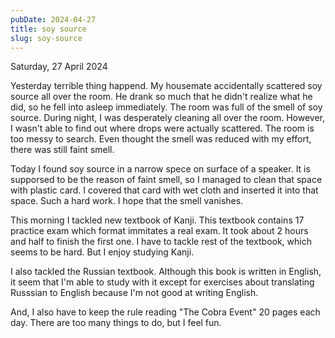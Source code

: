 ```yaml
---
pubDate: 2024-04-27
title: soy source
slug: soy-source
---
```


Saturday, 27 April 2024

Yesterday terrible thing happend. My housemate accidentally scattered soy source all over the room. He drank so much that he didn't realize what he did, so he fell into asleep immediately. The room was full of the smell of soy source. During night, I was desperately cleaning all over the room. However, I wasn't able to find out where drops were actually scattered. The room is too messy to search. Even thought the smell was reduced with my effort, there was still faint smell.

Today I found soy source in a narrow spece on surface of a speaker. It is supporsed to be the reason of faint smell, so I managed to clean that space with plastic card. I covered that card with wet cloth and inserted it into that space. Such a hard work. I hope that the smell vanishes.

This morning I tackled new textbook of Kanji. This textbook contains 17 practice exam which format immitates a real exam. It took about 2 hours and half to finish the first one. I have to tackle rest of the textbook, which seems to be hard. But I enjoy studying Kanji.

I also tackled the Russian textbook. Although this book is written in English, it seem that I'm able to study with it except for exercises about translating Russsian to English because I'm not good at writing English.

And, I also have to keep the rule reading "The Cobra Event" 20 pages each day. There are too many things to do, but I feel fun.